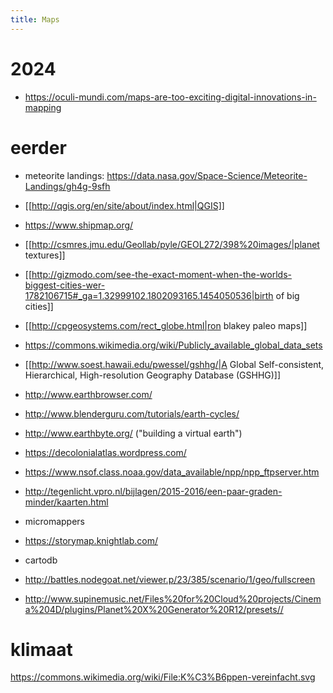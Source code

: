 ```yaml
---
title: Maps
---
```


# 2024
* https://oculi-mundi.com/maps-are-too-exciting-digital-innovations-in-mapping

# eerder
* meteorite landings: https://data.nasa.gov/Space-Science/Meteorite-Landings/gh4g-9sfh
* [[http://qgis.org/en/site/about/index.html|QGIS]]
* https://www.shipmap.org/
* [[http://csmres.jmu.edu/Geollab/pyle/GEOL272/398%20images/|planet textures]]
* [[http://gizmodo.com/see-the-exact-moment-when-the-worlds-biggest-cities-wer-1782106715#_ga=1.32999102.1802093165.1454050536|birth of big cities]]
* [[http://cpgeosystems.com/rect_globe.html|ron blakey paleo maps]]
* https://commons.wikimedia.org/wiki/Publicly_available_global_data_sets
* [[http://www.soest.hawaii.edu/pwessel/gshhg/|A Global Self-consistent, Hierarchical, High-resolution Geography Database (GSHHG)]]
* http://www.earthbrowser.com/
* http://www.blenderguru.com/tutorials/earth-cycles/
* http://www.earthbyte.org/ ("building a virtual earth")
* https://decolonialatlas.wordpress.com/
* https://www.nsof.class.noaa.gov/data_available/npp/npp_ftpserver.htm

* http://tegenlicht.vpro.nl/bijlagen/2015-2016/een-paar-graden-minder/kaarten.html
* micromappers
* https://storymap.knightlab.com/
* cartodb
* http://battles.nodegoat.net/viewer.p/23/385/scenario/1/geo/fullscreen
* http://www.supinemusic.net/Files%20for%20Cloud%20projects/Cinema%204D/plugins/Planet%20X%20Generator%20R12/presets//

# klimaat
https://commons.wikimedia.org/wiki/File:K%C3%B6ppen-vereinfacht.svg
